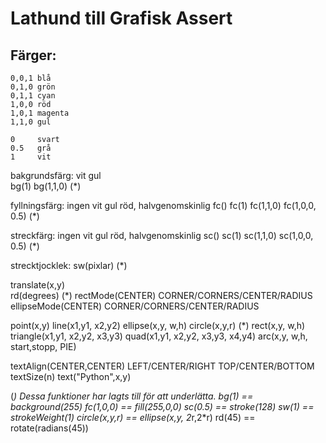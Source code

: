 # Lathund till Grafisk Assert

## Färger:    
    0,0,1 blå
    0,1,0 grön 
    0,1,1 cyan
    1,0,0 röd
    1,0,1 magenta
    1,1,0 gul
    
    0     svart   
    0.5   grå  
    1     vit

bakgrundsfärg:         vit    gul        
                       bg(1)  bg(1,1,0)                    (*)

fyllningsfärg:  ingen  vit    gul        röd, halvgenomskinlig
                fc()   fc(1)  fc(1,1,0)  fc(1,0,0, 0.5)    (*)
        
streckfärg:     ingen  vit    gul        röd, halvgenomskinlig
                sc()   sc(1)  sc(1,1,0)  sc(1,0,0, 0.5)    (*)

strecktjocklek: sw(pixlar)                                 (*)

translate(x,y)         
rd(degrees)                                                (*)
rectMode(CENTER)          CORNER/CORNERS/CENTER/RADIUS
ellipseMode(CENTER)       CORNER/CORNERS/CENTER/RADIUS

point(x,y)
line(x1,y1, x2,y2)
ellipse(x,y, w,h)
circle(x,y,r)                                              (*)
rect(x,y, w,h)
triangle(x1,y1, x2,y2, x3,y3)
quad(x1,y1, x2,y2, x3,y3, x4,y4)
arc(x,y, w,h, start,stopp, PIE)

textAlign(CENTER,CENTER)  LEFT/CENTER/RIGHT  TOP/CENTER/BOTTOM
textSize(n)
text("Python",x,y)

(*) Dessa funktioner har lagts till för att underlätta.
  bg(1) == background(255)
  fc(1,0,0) == fill(255,0,0)
  sc(0.5) == stroke(128)
  sw(1) == strokeWeight(1)
  circle(x,y,r) == ellipse(x,y, 2*r,2*r)
  rd(45) == rotate(radians(45))